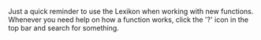 Just a quick reminder to use the Lexikon when working with new functions. Whenever you need help on how a function works, click the '?' icon in the top bar and search for something.
